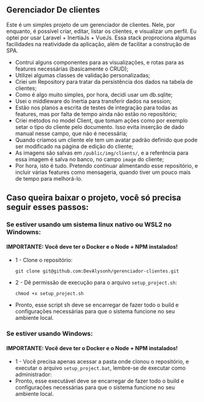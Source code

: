 ## Gerenciador De clientes

Este é um simples projeto de um gerenciador de clientes. Nele, por enquanto, é possível criar, editar, listar os clientes, e visualizar um perfil.
Eu optei por usar Laravel + InertiaJs + VueJs. Essa stack proprociona algumas facilidades na reatividade da aplicação, além de facilitar a construção de SPA.

- Contruí alguns componentes para as visualizações, e rotas para as features necessárias (basicamente o CRUD);
- Utilizei algumas classes de validação personalizadas;
- Criei um Repository para tratar da persistência dos dados na tabela de clientes;
- Como é algo muito simples, por hora, decidi usar um db.sqlite;
- Usei o middleware do Inertia para transferir dados na session;
- Estão nos planos a escrita de testes de integração para todas as features, mas por falta de tempo ainda não estão no repositório;
- Criei métodos no model Client, que tomam ações como por exemplo setar o tipo do cliente pelo documento. Isso evita inserção de dado manual nesse campo, que não é necessária;
- Quando criamos um cliente ele tem um avatar padrão definido que pode ser modificado na página de edição do cliente;
- As imagens são salvas em `/public/img/clients/`, e a referência para essa imagem é salva no banco, no campo `image` do cliente;
- Por hora, isto é tudo. Pretendo continuar alimentando esse repositório, e incluir várias features como mensageria, quando tiver um pouco mais de tempo para melhorá-lo.

## Caso queira baixar o projeto, você só precisa seguir esses passos:

### Se estiver usando um sistema linux nativo ou WSL2 no Windowns:
#### IMPORTANTE: Você deve ter o Docker e o Node + NPM instalados!

- 1 - Clone o repositório:
  
  ```
  git clone git@github.com:DevAlysonh/gerenciador-clientes.git
- 2 - Dê permissão de execução para o arquivo `setup_project.sh`:
  
  ```
  chmod +x setup_project.sh
- Pronto, esse script sh deve se encarregar de fazer todo o build e configurações necessárias para que o sistema funcione no seu ambiente local.

### Se estiver usando Windows:
#### IMPORTANTE: Você deve ter o Docker e o Node + NPM instalados!

- 1 - Você precisa apenas acessar a pasta onde clonou o repositório, e executar o arquivo `setup_project.bat`, lembre-se de executar como administrador:
- Pronto, esse executável deve se encarregar de fazer todo o build e configurações necessárias para que o sistema funcione no seu ambiente local.
